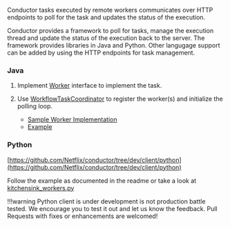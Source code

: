 Conductor tasks executed by remote workers communicates over HTTP endpoints to poll for the task and updates the status of the execution.

Conductor provides a framework to poll for tasks, manage the execution thread and update the status of the execution back to the server.  The framework provides libraries in Java and Python.  Other langugage support can be added by using the HTTP endpoints for task management.

### Java

1. Implement [Worker](https://github.com/Netflix/conductor/blob/dev/client/src/main/java/com/netflix/conductor/client/worker/Worker.java) interface to implement the task.
2. Use [WorkflowTaskCoordinator](https://github.com/Netflix/conductor/blob/dev/client/src/main/java/com/netflix/conductor/client/task/WorkflowTaskCoordinator.java) to register the worker(s) and initialize the polling loop. 

	* [Sample Worker Implementation](https://github.com/Netflix/conductor/blob/dev/client/src/test/java/com/netflix/conductor/client/sample/SampleWorker.java)
	* [Example](https://github.com/Netflix/conductor/blob/dev/client/src/test/java/com/netflix/conductor/client/sample/Main.java)

### Python
[https://github.com/Netflix/conductor/tree/dev/client/python](https://github.com/Netflix/conductor/tree/dev/client/python)

Follow the example as documented in the readme or take a look at [kitchensink_workers.py](https://github.com/Netflix/conductor/blob/dev/client/python/kitchensink_workers.py)

!!!warning
	Python client is under development is not production battle tested.  We encourage you to test it out and let us know the feedback.  Pull Requests with fixes or enhancements are welcomed!